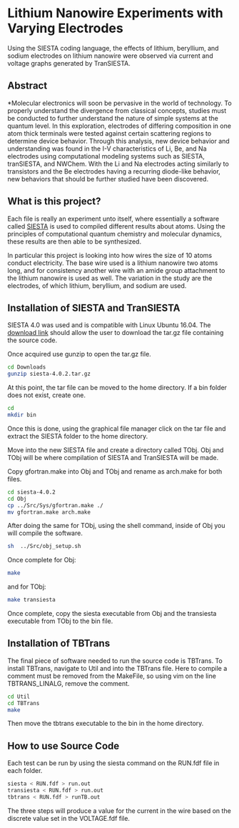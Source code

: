 # Lithium Nanowire Experiments with Varying Electrodes
Using the SIESTA coding language, the effects of lithium, beryllium, and sodium electrodes on lithium nanowire were observed via current and voltage graphs generated by TranSIESTA.

## Abstract
*Molecular electronics will soon be pervasive in the world of technology. To properly understand the divergence from classical concepts, studies must be conducted to further understand the nature of simple systems at the quantum level. In this exploration, electrodes of differing composition in one atom thick terminals were tested against certain scattering regions to determine device behavior. Through this analysis, new device behavior and understanding was found in the I-V characteristics of Li, Be, and Na electrodes using computational modeling systems such as SIESTA, tranSIESTA, and NWChem. With the Li and Na electrodes acting similarly to transistors and the Be electrodes having a recurring diode-like behavior, new behaviors that should be further studied have been discovered.


## What is this project?
Each file is really an experiment unto itself, where essentially a software called [SIESTA](https://departments.icmab.es/leem/siesta/) is used to compiled different results about atoms. Using the principles of computational quantum chemistry and molecular dynamics, these results are then able to be synthesized. 

In particular this project is looking into how wires the size of 10 atoms conduct electricity. The base wire used is a lithium nanowire two atoms long, and for consistency another wire with an amide group attachment to the lithium nanowire is used as well. The variation in the study are the electrodes, of which lithium, beryllium, and sodium are used. 

## Installation of SIESTA and TranSIESTA
SIESTA 4.0 was used and is compatible with Linux Ubuntu 16.04.
The [download link](https://launchpad.net/siesta/4.0) should allow the user to download the tar.gz file containing the source code.

Once acquired use gunzip to open the tar.gz file.
```bash
cd Downloads
gunzip siesta-4.0.2.tar.gz
```

At this point, the tar file can be moved to the home directory. If a bin folder does not exist, create one.

```bash
cd
mkdir bin
```
Once this is done, using the graphical file manager click on the tar file and extract the SIESTA folder to the home directory. 

Move into the new SIESTA file and create a directory called TObj. Obj and TObj will be where compilation of SIESTA and TranSIESTA will be made.

Copy gfortran.make into Obj and TObj and rename as arch.make for both files.

```bash
cd siesta-4.0.2
cd Obj
cp ../Src/Sys/gfortran.make ./
mv gfortran.make arch.make
```
After doing the same for TObj, using the shell command, inside of Obj you will compile the software.

```bash
sh  ../Src/obj_setup.sh
```
Once complete for Obj:
```bash
make
```
and for TObj:
```bash
make transiesta
```
Once complete, copy the siesta executable from Obj and the transiesta executable from TObj to the bin file.

## Installation of TBTrans
The final piece of software needed to run the source code is TBTrans. To install TBTrans, navigate to Util and into the TBTrans file. Here to compile a comment must be removed from the MakeFile, so using vim on the line TBTRANS_LINALG, remove the comment.
```bash
cd Util
cd TBTrans
make
```
Then move the tbtrans executable to the bin in the home directory.

## How to use Source Code
Each test can be run by using the siesta command on the RUN.fdf file in each folder.
```bash
siesta < RUN.fdf > run.out
transiesta < RUN.fdf > run.out
tbtrans < RUN.fdf > runTB.out
```
The three steps will produce a value for the current in the wire based on the discrete value set in the VOLTAGE.fdf file.
